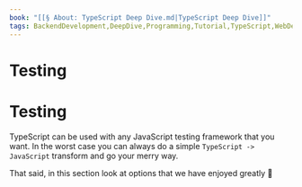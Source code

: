 ```yaml
---
book: "[[§ About꞉ TypeScript Deep Dive.md|TypeScript Deep Dive]]"
tags: BackendDevelopment,DeepDive,Programming,Tutorial,TypeScript,WebDevelopment
---
```


# Testing

# Testing

TypeScript can be used with any JavaScript testing framework that you want. In the worst case you can always do a simple `TypeScript -> JavaScript` transform and go your merry way.

That said, in this section look at options that we have enjoyed greatly 🌹